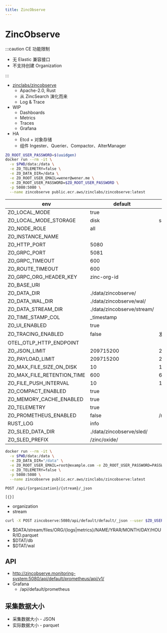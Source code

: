 ```yaml
---
title: ZincObserve
---
```


# ZincObserve

:::caution CE 功能限制

- 无 Elastic 兼容接口
- 不支持创建 Organization

:::

- [zinclabs/zincobserve](https://github.com/zinclabs/zincobserve)
  - Apache-2.0, Rust
  - 从 ZincSearch 演化而来
  - Log & Trace
- WIP
  - Dashboards
  - Metrics
  - Traces
  - Grafana
- HA
  - Etcd + 对象存储
  - 组件 Ingester、Querier、Compactor、AlterManager

```bash
ZO_ROOT_USER_PASSWORD=$(uuidgen)
docker run --rm -it \
  -v $PWD/data:/data \
  -e ZO_TELEMETRY=false \
  -e ZO_DATA_DIR=/data \
  -e ZO_ROOT_USER_EMAIL=wener@wener.me \
  -e ZO_ROOT_USER_PASSWORD=$ZO_ROOT_USER_PASSWORD \
  -p 5080:5080 \
  --name zincobserve public.ecr.aws/zinclabs/zincobserve:latest
```

| env                        | default                    | note     |
| -------------------------- | -------------------------- | -------- |
| ZO_LOCAL_MODE              | true                       |
| ZO_LOCAL_MODE_STORAGE      | disk                       | s3       |
| ZO_NODE_ROLE               | all                        |
| ZO_INSTANCE_NAME           |
| ZO_HTTP_PORT               | 5080                       |
| ZO_GRPC_PORT               | 5081                       |
| ZO_GRPC_TIMEOUT            | 600                        |
| ZO_ROUTE_TIMEOUT           | 600                        |
| ZO_GRPC_ORG_HEADER_KEY     | zinc-org-id                |
| ZO_BASE_URI                |
| ZO_DATA_DIR                | ./data/zincobserve/        |
| ZO_DATA_WAL_DIR            | ./data/zincobserve/wal/    |
| ZO_DATA_STREAM_DIR         | ./data/zincobserve/stream/ |
| ZO_TIME_STAMP_COL          | \_timestamp                |
| ZO_UI_ENABLED              | true                       |
| ZO_TRACING_ENABLED         | false                      | 发送     |
| OTEL_OTLP_HTTP_ENDPOINT    |
| ZO_JSON_LIMIT              | 209715200                  | 200M     |
| ZO_PAYLOAD_LIMIT           | 209715200                  | 200M     |
| ZO_MAX_FILE_SIZE_ON_DISK   | 10                         | 10mb     |
| ZO_MAX_FILE_RETENTION_TIME | 600                        | 600s     |
| ZO_FILE_PUSH_INTERVAL      | 10                         | 10s      |
| ZO_COMPACT_ENABLED         | true                       |
| ZO_MEMORY_CACHE_ENABLED    | true                       |
| ZO_TELEMETRY               | true                       |
| ZO_PROMETHEUS_ENABLED      | false                      | /metrics |
| RUST_LOG                   | info                       |
| ZO_SLED_DATA_DIR           | ./data/zincobserve/sled/   |
| ZO_SLED_PREFIX             | /zinc/oxide/               |

```bash
docker run --rm -it \
  -v $PWD/data:/data \
  -e ZO_DATA_DIR="/data" \
  -e ZO_ROOT_USER_EMAIL=root@example.com -e ZO_ROOT_USER_PASSWORD=PASSWORD \
  -e ZO_TELEMETRY=false \
  -p 5080:5080 \
  --name zincobserve public.ecr.aws/zinclabs/zincobserve:latest
```

```http
POST /api/{organization}/{stream}/_json

[{}]
```

- organization
- stream

```bash
curl -X POST zincobserve:5080/api/default/default/_json --user $ZO_USER --password $ZO_PASSWORD -d '[]'
```

- $DATA/stream/files/ORG/{logs|metrics}/NAME/YRAR/MONTH/DAY/HOUR/ID.parquet
- $DTAT/db
- $DTAT/wal

## API

- http://zincobserve.monitoring-system:5080/api/default/prometheus/api/v1/
- Grafana
  - /api/default/prometheus

## 采集数据大小

- 采集数据大小 - JSON
- 实际数据大小 - parquet
